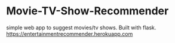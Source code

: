 # Movie-TV-Show-Recommender
simple web app to suggest movies/tv shows. Built with flask.
https://entertainmentrecommender.herokuapp.com
